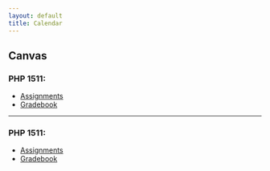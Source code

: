 ```yaml
---
layout: default
title: Calendar
---
```



## Canvas


### PHP 1511: 

- [Assignments]()
- [Gradebook]()



* * * 

### PHP 1511: 

- [Assignments]()
- [Gradebook]()


